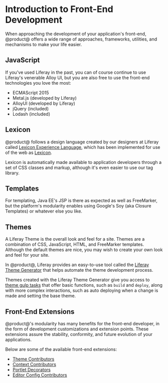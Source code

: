 # Introduction to Front-End Development [](id=introduction-to-frontend-development)

When approaching the development of your application's front-end, @product@ 
offers a wide range of approaches, frameworks, utilities, and mechanisms to make 
your life easier.

## JavaScript [](id=javascript)

If you've used Liferay in the past, you can of course continue to use Liferay's
venerable Alloy UI, but you are also free to use the front-end technologies you
love the most:

-   ECMAScript 2015
-   Metal.js (developed by Liferay)
-   AlloyUI (developed by Liferay)
-   jQuery (included)
-   Lodash (included)

## Lexicon [](id=lexicon)

@product@ follows a design language created by our designers at Liferay called 
[Lexicon Experience Language](https://lexicondesign.io/), which has been 
implemented for use of the web as [Lexicon](https://liferay.github.io/clay/).

Lexicon is automatically made available to application developers through a set 
of CSS classes and markup, although it's even easier to use our tag library. 

## Templates [](id=templates)

For templating, Java EE's JSP is there as expected as well as FreeMarker, but the
platform's modularity enables using Google's Soy (aka Closure Templates) or
whatever else you like.

## Themes [](id=themes)

A Liferay Theme is the overall look and feel for a site. Themes are a
combination of CSS, JavaScript, HTML, and FreeMarker templates. Although the
default themes are nice, you may wish to create your own look and feel for your
site.

In @product@, Liferay provides an easy-to-use tool called the [Liferay Theme Generator](/develop/tutorials/-/knowledge_base/7-0/themes-generator)
that helps automate the theme development process.

Themes created with the Liferay Theme Generator give you access to [theme gulp tasks](/develop/reference/-/knowledge_base/7-0/theme-gulp-tasks)
that offer basic functions, such as `build` and `deploy`, along with 
more complex interactions, such as auto deploying when a change is made and
setting the base theme.

## Front-End Extensions [](id=frontend-extensions)

@product@'s modularity has many benefits for the front-end developer, in the
form of development customizations and extension points. These extensions assure
the stability, conformity, and future evolution of your applications.

Below are some of the available front-end extensions:

- [Theme Contributors](/develop/tutorials/-/knowledge_base/7-0/theme-contributors)
- [Context Contributors](/develop/tutorials/-/knowledge_base/7-0/context-contributors)
- [Portlet Decorators](/develop/tutorials/-/knowledge_base/7-0/portlet-decorators)
- [Editor Config Contributors](/develop/tutorials/-/knowledge_base/7-0/modifying-an-editors-configuration)
